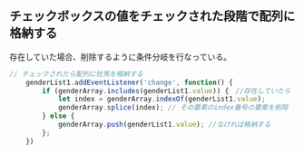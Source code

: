 ## チェックボックスの値をチェックされた段階で配列に格納する

存在していた場合、削除するように条件分岐を行なっている。


```JavaScript
// チェックされたら配列に牡馬を格納する
	genderList1.addEventListener('change', function() {
		if (genderArray.includes(genderList1.value)) {　//存在していたら
			let index = genderArray.indexOf(genderList1.value); 
			genderArray.splice(index); // その要素のindex番号の要素を削除
		} else {
			genderArray.push(genderList1.value); //なければ格納する
		};
	})
```

